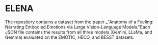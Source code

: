 # ELENA

The repository contains a dataset from the paper _"Anatomy of a Feeling: Narrating Embodied Emotions via Large Vision-Language Models."Each JSON file contains the results from all three models (Gemini, LLaMa, and Gemma) evaluated on the EMOTIC, HECO, and BESST datasets. 
